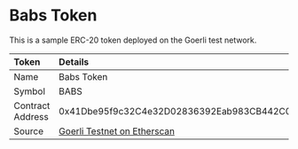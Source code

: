 # Babs Token

This is a sample ERC-20 token deployed on the Goerli test network.

| Token | Details |
| :---- | :------ |
| Name | Babs Token
| Symbol | BABS |
| Contract Address | 0x41Dbe95f9c32C4e32D02836392Eab983CB442C04 |
| Source | [Goerli Testnet on Etherscan](https://goerli.etherscan.io/address/0x41dbe95f9c32c4e32d02836392eab983cb442c04#code)
